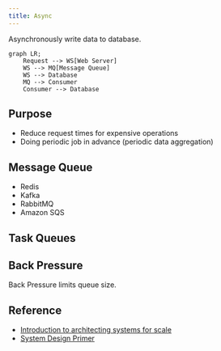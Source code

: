 ```yaml
---
title: Async
---
```


Asynchronously write data to database.

```mermaid
graph LR;
    Request --> WS[Web Server]
    WS --> MQ[Message Queue]
    WS --> Database
    MQ --> Consumer
    Consumer --> Database
```

## Purpose

- Reduce request times for expensive operations
- Doing periodic job in advance (periodic data aggregation)

## Message Queue

- Redis
- Kafka
- RabbitMQ
- Amazon SQS

## Task Queues

## Back Pressure

Back Pressure limits queue size. 

## Reference

- [Introduction to architecting systems for scale](https://lethain.com/introduction-to-architecting-systems-for-scale/#platform_layer)
- [System Design Primer](https://github.com/donnemartin/system-design-primer#asynchronism)
